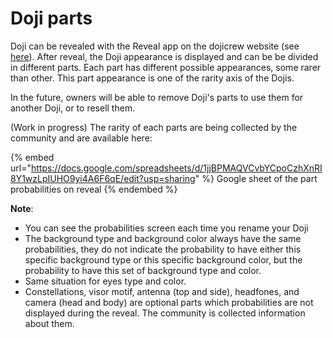 # Doji parts

Doji can be revealed with the Reveal app on the dojicrew website (see [here](../../doji-apps/app-naming-and-reveal.md)). After reveal, the Doji appearance is displayed and can be be divided in different parts. Each part has different possible appearances, some rarer than other. This part appearance is one of the rarity axis of the Dojis.

In the future, owners will be able to remove Doji's parts to use them for another Doji, or to resell them. 

(Work in progress) The rarity of each parts are being collected by the community and are available here:

{% embed url="https://docs.google.com/spreadsheets/d/1jjBPMAQVCvbYCpoCzhXnRI8Y1wzLpIUHO9yi4A6F6qE/edit?usp=sharing" %}
Google sheet of the part probabilities on reveal
{% endembed %}

**Note**:

* You can see the probabilities screen each time you rename your Doji
* The background type and background color always have the same probabilities, they do not indicate the probability to have either this specific background type or this specific background color, but the probability to have this set of background type and color.
* Same situation for eyes type and color.
* Constellations, visor motif, antenna (top and side), headfones, and camera (head and body) are optional parts which probabilities are not displayed during the reveal. The community is collected information about them. 
